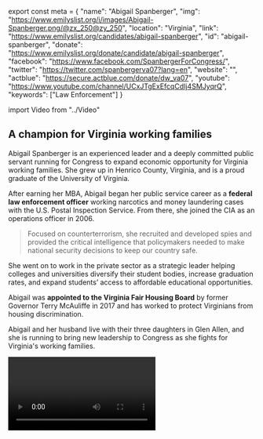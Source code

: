 export const meta = {
  "name": "Abigail Spanberger",
  "img": "https://www.emilyslist.org/i/images/Abigail-Spanberger.png/@zx_250@zy_250",
  "location": "Virginia",
  "link": "https://www.emilyslist.org/candidates/abigail-spanberger",
  "id": "abigail-spanberger",
  "donate": "https://www.emilyslist.org/donate/candidate/abigail-spanberger",
  "facebook": "https://www.facebook.com/SpanbergerForCongress/",
  "twitter": "https://twitter.com/spanbergerva07?lang=en",
  "website": "",
  "actblue": "https://secure.actblue.com/donate/dw_va07",
  "youtube": "https://www.youtube.com/channel/UCxJTgExEfcqCdIj4SMJyqrQ",
  "keywords": ["Law Enforcement"]
}

import Video from "../Video"

## A champion for Virginia working families

Abigail Spanberger is an experienced leader and a deeply committed public servant running for Congress to expand economic opportunity for Virginia working families. She grew up in Henrico County, Virginia, and is a proud graduate of the University of Virginia.

After earning her MBA, Abigail began her public service career as a **federal law enforcement officer** working narcotics and money laundering cases with the U.S. Postal Inspection Service. From there, she joined the CIA as an operations officer in 2006.

> Focused on counterterrorism, she recruited and developed spies and provided the critical intelligence that policymakers needed to make national security decisions to keep our country safe.

She went on to work in the private sector as a strategic leader helping colleges and universities diversify their student bodies, increase graduation rates, and expand students’ access to affordable educational opportunities.

Abigail was **appointed to the Virginia Fair Housing Board** by former Governor Terry McAuliffe in 2017 and has worked to protect Virginians from housing discrimination.

Abigail and her husband live with their three daughters in Glen Allen, and she is running to bring new leadership to Congress as she fights for Virginia's working families.

<Video id="PeuJl3mBSJ0" />

## A fighter working to expand economic opportunity

Abigail is running to expand economic opportunity for all hardworking Virginians and to help create good-paying jobs. She is fighting to protect the economic security of Virginia working families and to defend the progress we’ve worked so hard to make. Abigail decided to run for Congress after listening to a friend share her fears over the repeal of the Affordable Care Act. Abigail’s friend – the father of a child with a genetic disorder – feared not just bankruptcy over medical bills but also losing access to the life-saving care her child needed. A first-time candidate, Abigail has said: “I realized that any fear or apprehension I had related to publicly campaigning, or putting myself out there…that was absolutely nothing compared to the fear that my friends feel when they think about what the future holds for their daughter.” When elected, Abigail will fight tirelessly to ensure that everyone in this country has access to affordable, quality health care.

## An opportunity to flip a seat

Abigail is challenging vulnerable Republican incumbent Congressman Dave Brat, a dangerous extremist trying to defend his record of failure to the Virginians he was elected to serve. He has voted to take away health care from millions of people, refused to face constituents who disagree with him, and gained notoriety last year when he was caught on camera complaining that “the women are in my grill no matter where I go.” Abigail is mounting a strong campaign to hold Brat accountable in a district with a powerful grassroots movement of Virginians ready to send him packing. She has what it takes to fight back and win, and to lead Virginia forward for working families. Let’s show Abigail our full support and help her flip this seat and take back the House.
